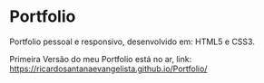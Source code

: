 # Portfolio
 Portfolio pessoal e responsivo, desenvolvido em: HTML5 e CSS3.
 
Primeira Versão do meu Portfolio está no ar, link: https://ricardosantanaevangelista.github.io/Portfolio/
